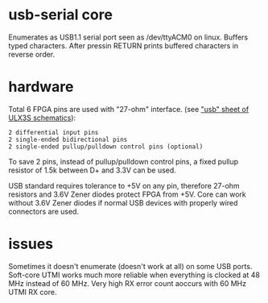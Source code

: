 # usb-serial core

Enumerates as USB1.1 serial port seen as /dev/ttyACM0 on linux.
Buffers typed characters. After pressin RETURN prints buffered
characters in reverse order.

# hardware

Total 6 FPGA pins are used with "27-ohm" interface.
(see ["usb" sheet of ULX3S schematics](https://github.com/emard/ulx3s/tree/master/doc/schematics.pdf)):

    2 differential input pins
    2 single-ended bidirectional pins
    2 single-ended pullup/pulldown control pins (optional)

To save 2 pins, instead of pullup/pulldown control pins,
a fixed pullup resistor of 1.5k between D+ and 3.3V can be used.

USB standard requires tolerance to +5V on any pin,
therefore 27-ohm resistors and 3.6V Zener diodes protect FPGA from +5V.
Core can work without 3.6V Zener diodes if normal
USB devices with properly wired connectors are used.

# issues

Sometimes it doesn't enumerate (doesn't work at all) on some USB ports.
Soft-core UTMI works much more reliable when everything is clocked
at 48 MHz instead of 60 MHz. Very high RX error count aoccurs with
60 MHz UTMI RX core.
